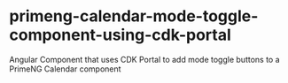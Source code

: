# primeng-calendar-mode-toggle-component-using-cdk-portal
Angular Component that uses CDK Portal to add mode toggle buttons to a PrimeNG Calendar component
